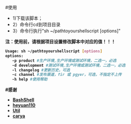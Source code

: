 #使用


- 1)下载该脚本；
- 2）命令行cd到项目目录
- 3）命令行执行"sh ~/pathtoyourshellscript [options]"

<strong>注：使用前，请根据项目设置修改脚本中对应的值！！！<strong>


```sh
Usage: sh ~/pathtoyourshellscript [options]
options:
   -p product #生产环境,生产环境或测试环境，二选一，必选
   -d development #测试环境,生产环境或测试环境，二选一，必选
   -l changelog #更新历史，可选
   -c channel #发布渠道，fir 或 pgyer，可选，不指定不上传
   -h help #使用帮助
```



#感谢

- [BashShell](https://github.com/heyuan110/BashShell)
- [heyuan110](https://github.com/heyuan110)
- [Util](https://github.com/carya/Util)
- [carya](https://github.com/carya)
